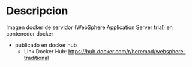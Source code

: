 
# Descripcion

Imagen docker de servidor (WebSphere Application Server trial)  en contenedor docker
* publicado en docker hub 
  * Link Docker Hub: https://hub.docker.com/r/heremod/websphere-traditional

